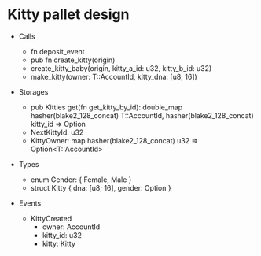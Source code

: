 # Kitty pallet design

- Calls
    - fn deposit_event
    - pub fn create_kitty(origin)
    - create_kitty_baby(origin, kitty_a_id: u32, kitty_b_id: u32)
    - make_kitty(owner: T::AccountId, kitty_dna: [u8; 16])


- Storages
    - pub Kitties get(fn get_kitty_by_id): double_map hasher(blake2_128_concat) T::AccountId, hasher(blake2_128_concat) kitty_id => Option<Kitty>
    - NextKittyId: u32
    - KittyOwner: map hasher(blake2_128_concat) u32 => Option<T::AccountId>

- Types
    - enum Gender: { Female, Male }
    - struct Kitty { dna: [u8; 16], gender: Option<Gender> }


- Events
    - KittyCreated
        - owner: AccountId
        - kitty_id: u32
        - kitty: Kitty

